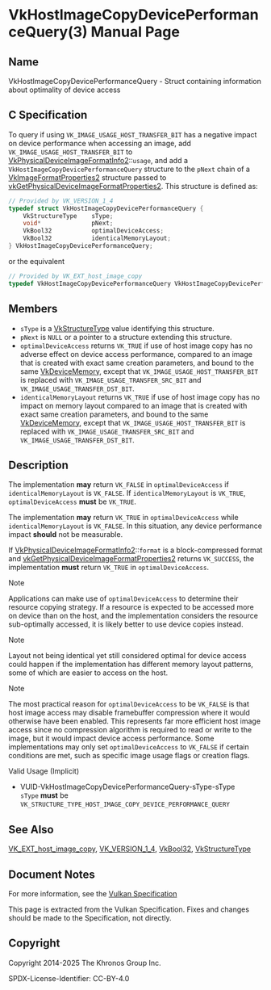 # VkHostImageCopyDevicePerformanceQuery(3) Manual Page

## Name

VkHostImageCopyDevicePerformanceQuery - Struct containing information about optimality of device access



## [](#_c_specification)C Specification

To query if using `VK_IMAGE_USAGE_HOST_TRANSFER_BIT` has a negative impact on device performance when accessing an image, add `VK_IMAGE_USAGE_HOST_TRANSFER_BIT` to [VkPhysicalDeviceImageFormatInfo2](https://registry.khronos.org/vulkan/specs/latest/man/html/VkPhysicalDeviceImageFormatInfo2.html)::`usage`, and add a `VkHostImageCopyDevicePerformanceQuery` structure to the `pNext` chain of a [VkImageFormatProperties2](https://registry.khronos.org/vulkan/specs/latest/man/html/VkImageFormatProperties2.html) structure passed to [vkGetPhysicalDeviceImageFormatProperties2](https://registry.khronos.org/vulkan/specs/latest/man/html/vkGetPhysicalDeviceImageFormatProperties2.html). This structure is defined as:

```c++
// Provided by VK_VERSION_1_4
typedef struct VkHostImageCopyDevicePerformanceQuery {
    VkStructureType    sType;
    void*              pNext;
    VkBool32           optimalDeviceAccess;
    VkBool32           identicalMemoryLayout;
} VkHostImageCopyDevicePerformanceQuery;
```

or the equivalent

```c++
// Provided by VK_EXT_host_image_copy
typedef VkHostImageCopyDevicePerformanceQuery VkHostImageCopyDevicePerformanceQueryEXT;
```

## [](#_members)Members

- `sType` is a [VkStructureType](https://registry.khronos.org/vulkan/specs/latest/man/html/VkStructureType.html) value identifying this structure.
- `pNext` is `NULL` or a pointer to a structure extending this structure.
- `optimalDeviceAccess` returns `VK_TRUE` if use of host image copy has no adverse effect on device access performance, compared to an image that is created with exact same creation parameters, and bound to the same [VkDeviceMemory](https://registry.khronos.org/vulkan/specs/latest/man/html/VkDeviceMemory.html), except that `VK_IMAGE_USAGE_HOST_TRANSFER_BIT` is replaced with `VK_IMAGE_USAGE_TRANSFER_SRC_BIT` and `VK_IMAGE_USAGE_TRANSFER_DST_BIT`.
- `identicalMemoryLayout` returns `VK_TRUE` if use of host image copy has no impact on memory layout compared to an image that is created with exact same creation parameters, and bound to the same [VkDeviceMemory](https://registry.khronos.org/vulkan/specs/latest/man/html/VkDeviceMemory.html), except that `VK_IMAGE_USAGE_HOST_TRANSFER_BIT` is replaced with `VK_IMAGE_USAGE_TRANSFER_SRC_BIT` and `VK_IMAGE_USAGE_TRANSFER_DST_BIT`.

## [](#_description)Description

The implementation **may** return `VK_FALSE` in `optimalDeviceAccess` if `identicalMemoryLayout` is `VK_FALSE`. If `identicalMemoryLayout` is `VK_TRUE`, `optimalDeviceAccess` **must** be `VK_TRUE`.

The implementation **may** return `VK_TRUE` in `optimalDeviceAccess` while `identicalMemoryLayout` is `VK_FALSE`. In this situation, any device performance impact **should** not be measurable.

If [VkPhysicalDeviceImageFormatInfo2](https://registry.khronos.org/vulkan/specs/latest/man/html/VkPhysicalDeviceImageFormatInfo2.html)::`format` is a block-compressed format and [vkGetPhysicalDeviceImageFormatProperties2](https://registry.khronos.org/vulkan/specs/latest/man/html/vkGetPhysicalDeviceImageFormatProperties2.html) returns `VK_SUCCESS`, the implementation **must** return `VK_TRUE` in `optimalDeviceAccess`.

Note

Applications can make use of `optimalDeviceAccess` to determine their resource copying strategy. If a resource is expected to be accessed more on device than on the host, and the implementation considers the resource sub-optimally accessed, it is likely better to use device copies instead.

Note

Layout not being identical yet still considered optimal for device access could happen if the implementation has different memory layout patterns, some of which are easier to access on the host.

Note

The most practical reason for `optimalDeviceAccess` to be `VK_FALSE` is that host image access may disable framebuffer compression where it would otherwise have been enabled. This represents far more efficient host image access since no compression algorithm is required to read or write to the image, but it would impact device access performance. Some implementations may only set `optimalDeviceAccess` to `VK_FALSE` if certain conditions are met, such as specific image usage flags or creation flags.

Valid Usage (Implicit)

- [](#VUID-VkHostImageCopyDevicePerformanceQuery-sType-sType)VUID-VkHostImageCopyDevicePerformanceQuery-sType-sType  
  `sType` **must** be `VK_STRUCTURE_TYPE_HOST_IMAGE_COPY_DEVICE_PERFORMANCE_QUERY`

## [](#_see_also)See Also

[VK\_EXT\_host\_image\_copy](https://registry.khronos.org/vulkan/specs/latest/man/html/VK_EXT_host_image_copy.html), [VK\_VERSION\_1\_4](https://registry.khronos.org/vulkan/specs/latest/man/html/VK_VERSION_1_4.html), [VkBool32](https://registry.khronos.org/vulkan/specs/latest/man/html/VkBool32.html), [VkStructureType](https://registry.khronos.org/vulkan/specs/latest/man/html/VkStructureType.html)

## [](#_document_notes)Document Notes

For more information, see the [Vulkan Specification](https://registry.khronos.org/vulkan/specs/latest/html/vkspec.html#VkHostImageCopyDevicePerformanceQuery)

This page is extracted from the Vulkan Specification. Fixes and changes should be made to the Specification, not directly.

## [](#_copyright)Copyright

Copyright 2014-2025 The Khronos Group Inc.

SPDX-License-Identifier: CC-BY-4.0